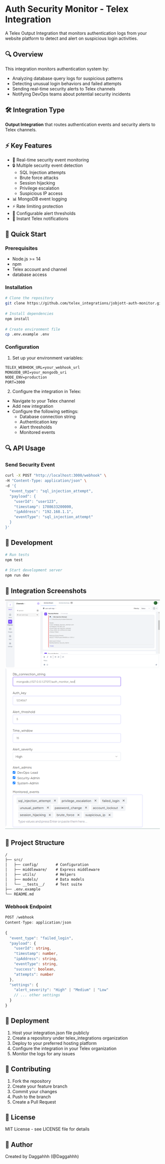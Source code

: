 # Auth Security Monitor - Telex Integration

A Telex Output Integration that monitors authentication logs from your website platform to detect and alert on suspicious login activities.

## 🔍 Overview

This integration monitors authentication system by:
- Analyzing database query logs for suspicious patterns
- Detecting unusual login behaviors and failed attempts
- Sending real-time security alerts to Telex channels
- Notifying DevOps teams about potential security incidents

## 🛠 Integration Type

**Output Integration** that routes authentication events and security alerts to Telex channels.

## ⚡ Key Features

- 🚨 Real-time security event monitoring
- 🔒 Multiple security event detection
  - SQL Injection attempts
  - Brute force attacks
  - Session hijacking
  - Privilege escalation
  - Suspicious IP access
- 📊 MongoDB event logging
- ⚡ Rate limiting protection
- 🎯 Configurable alert thresholds
- 📱 Instant Telex notifications

## 🚀 Quick Start

### Prerequisites

- Node.js >= 14
- npm
- Telex account and channel
- database access

### Installation

```bash
# Clone the repository
git clone https://github.com/telex_integrations/jobjott-auth-monitor.git

# Install dependencies
npm install

# Create environment file
cp .env.example .env
```

### Configuration

1. Set up your environment variables:
```properties
TELEX_WEBHOOK_URL=your_webhook_url
MONGODB_URI=your_mongodb_uri
NODE_ENV=production
PORT=3000
```

2. Configure the integration in Telex:
- Navigate to your Telex channel
- Add new integration
- Configure the following settings:
  - Database connection string
  - Authentication key
  - Alert thresholds
  - Monitored events


## 🔍 API Usage

### Send Security Event

```bash
curl -X POST "http://localhost:3000/webhook" \
-H "Content-Type: application/json" \
-d '{
  "event_type": "sql_injection_attempt",
  "payload": {
    "userId": "user123",
    "timestamp": 1708633200000,
    "ipAddress": "192.168.1.1",
    "eventType": "sql_injection_attempt"
  }
}'
```

## 🧪 Development

```bash
# Run tests
npm test

# Start development server
npm run dev
```
## 📸 Integration Screenshots

![Alert Example](docs/images/alert-example.png)
![Configuration](docs/images/config-screen.png)

## 📁 Project Structure

```
/
├── src/
│   ├── config/        # Configuration
│   ├── middleware/    # Express middleware
│   ├── utils/         # Helpers
│   ├── models/        # Data models
│   └── __tests__/     # Test suite
├── .env.example
└── README.md
```

### Webhook Endpoint

```typescript
POST /webhook
Content-Type: application/json

{
  "event_type": "failed_login",
  "payload": {
    "userId": string,
    "timestamp": number,
    "ipAddress": string,
    "eventType": string,
    "success": boolean,
    "attempts": number
  },
  "settings": {
    "alert_severity": "High" | "Medium" | "Low"
    // ... other settings
  }
}
```

## 🚀 Deployment

1. Host your integration.json file publicly
2. Create a repository under telex_integrations organization
3. Deploy to your preferred hosting platform
4. Configure the integration in your Telex organization
5. Monitor the logs for any issues

## 👥 Contributing

1. Fork the repository
2. Create your feature branch
3. Commit your changes
4. Push to the branch
5. Create a Pull Request

## 📄 License

MIT License - see LICENSE file for details

## 👤 Author

Created by Daggahhh (@Daggahhh)